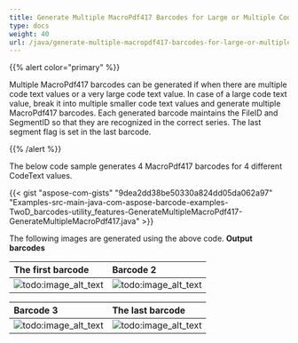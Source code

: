 ```yaml
---
title: Generate Multiple MacroPdf417 Barcodes for Large or Multiple Code Text Values
type: docs
weight: 40
url: /java/generate-multiple-macropdf417-barcodes-for-large-or-multiple-code-text-values/
---
```


{{% alert color="primary" %}} 

Multiple MacroPdf417 barcodes can be generated if when there are multiple code text values or a very large code text value. In case of a large code text value, break it into multiple smaller code text values and generate multiple MacroPdf417 barcodes. Each generated barcode maintains the FileID and SegmentID so that they are recognized in the correct series. The last segment flag is set in the last barcode.

{{% /alert %}} 

The below code sample generates 4 MacroPdf417 barcodes for 4 different CodeText values.

{{< gist "aspose-com-gists" "9dea2dd38be50330a824dd05da062a97" "Examples-src-main-java-com-aspose-barcode-examples-TwoD_barcodes-utility_features-GenerateMultipleMacroPdf417-GenerateMultipleMacroPdf417.java" >}}



The following images are generated using the above code.
**Output barcodes**

|**The first barcode**|**Barcode 2**|
| :- | :- |
|![todo:image_alt_text](http://i.imgur.com/zIdWuZ8.png)|![todo:image_alt_text](http://i.imgur.com/5ZmRr2V.png)|


|**Barcode 3**|**The last barcode**|
| :- | :- |
|![todo:image_alt_text](http://i.imgur.com/sBgY1KL.png)|![todo:image_alt_text](http://i.imgur.com/OGc2f9f.png)|

